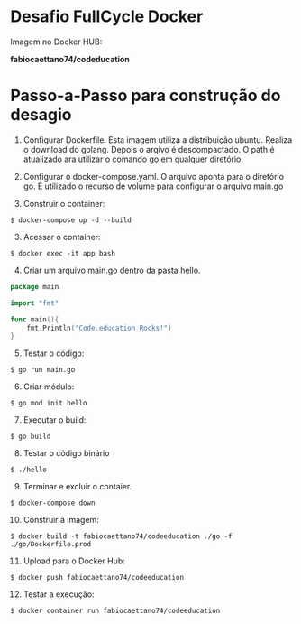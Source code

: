 <h1>Desafio FullCycle Docker</h1>
<p>Imagem no Docker HUB:</p>
<b>fabiocaettano74/codeducation</b>

<h1>Passo-a-Passo para construção do desagio</h1>

1. Configurar Dockerfile.
Esta imagem utiliza a distribuição ubuntu.
Realiza o download do golang.
Depois o arqivo é descompactado.
O path é atualizado ara utilizar o comando go em qualquer diretório.

2. Configurar o docker-compose.yaml.
O arquivo aponta para o diretório go.
É utilizado o recurso de volume para configurar o arquivo main.go

2. Construir o container:
```
$ docker-compose up -d --build
```

3. Acessar o container:
```
$ docker exec -it app bash
```

4. Criar um arquivo main.go dentro da pasta hello.
``` go
package main

import "fmt"

func main(){
	fmt.Println("Code.education Rocks!")
}
```

5. Testar o código:
```
$ go run main.go
``` 

6. Criar módulo:
```
$ go mod init hello
```

7. Executar o build:
```
$ go build
```

8. Testar o código binário
```
$ ./hello
```

9. Terminar e excluir o contaier.
```
$ docker-compose down
```

10. Construir a imagem:
```
$ docker build -t fabiocaettano74/codeeducation ./go -f ./go/Dockerfile.prod
```

11. Upload para o Docker Hub:
```
$ docker push fabiocaettano74/codeeducation
```

12. Testar a execução:
```
$ docker container run fabiocaettano74/codeeducation
```